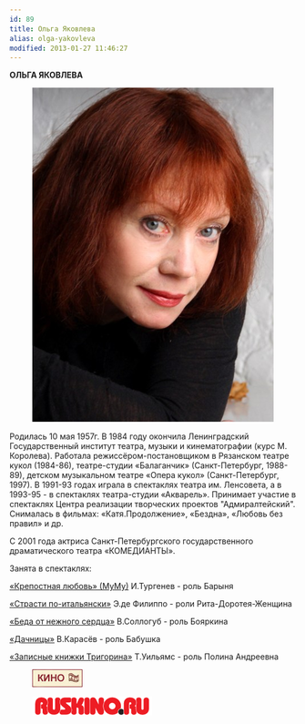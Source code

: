 ```yaml
---
id: 89
title: Ольга Яковлева
alias: olga-yakovleva
modified: 2013-01-27 11:46:27
---
```


**ОЛЬГА ЯКОВЛЕВА**

<figure><img src="images/stories/yakovleva.jpg" /></figure>

Родилась 10 мая 1957г. В 1984 году окончила Ленинградский Государственный институт театра, музыки и кинематографии (курс М. Королева). Работала режиссёром-постановщиком в Рязанском театре кукол (1984-86), театре-студии «Балаганчик» (Санкт-Петербург, 1988-89), детском музыкальном театре «Опера кукол» (Санкт-Петербург, 1997). В 1991-93 годах играла в спектаклях театра им. Ленсовета, а в 1993-95 - в спектаклях театра-студии «Акварель». Принимает участие в спектаклях Центра реализации творческих проектов "Адмиралтейский". Снималась в фильмах: «Катя.Продолжение», «Бездна», «Любовь без правил» и др.

С 2001 года актриса Санкт-Петербургского государственного драматического театра «КОМЕДИАНТЫ».

Занята в спектаклях:

<a href="46-mumu.html">«Крепостная любовь» (МуМу)</a> И.Тургенев - роль Барыня

<a href="59-strasti-po-italianski.html">«Страсти по-итальянски»</a> Э.де Филиппо - роли Рита-Доротея-Женщина

<a href="39-beda-ot-neghnogo-serdca.html">«Беда от нежного сердца»</a> В.Соллогуб - роль Бояркина

<a href="43-dachnici.html">«Дачницы»</a> В.Карасёв - роль Бабушка

<a href="72-trigorin.html">«Записные книжки Тригорина»</a> Т.Уильямс - роль Полина Андреевна

<figure><a href="http://www.kino-teatr.ru/teatr/acter/w/ros/283054/bio/"><img src="images/stories/random/kino-teatr-88x31.gif" /></a></figure>

<figure><a href="http://ruskino.ru/art/10329"><img src="images/stories/random/rus-.png" /></a></figure>

